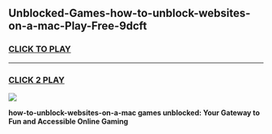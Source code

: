 
## Unblocked-Games-how-to-unblock-websites-on-a-mac-Play-Free-9dcft
<h3>
<a href="https://premium76.site?title=how-to-unblock-websites-on-a-mac&ref=20M">CLICK TO PLAY</a></h3>
<hr>

<h3>
<a href="https://premium76.site?title=how-to-unblock-websites-on-a-mac&ref=20M">CLICK 2 PLAY</a>
  
</h3>

<a href="https://premium76.site?title=how-to-unblock-websites-on-a-mac&ref=19M"><img src="https://clearcache.store/games.png"></a>


**how-to-unblock-websites-on-a-mac games unblocked: Your Gateway to Fun and Accessible Online Gaming**
